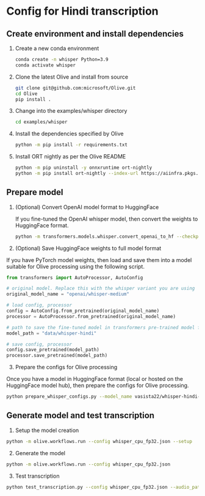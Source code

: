 # Config for Hindi transcription

## Create environment and install dependencies

1. Create a new conda environment

   ```bash
   conda create -n whisper Python=3.9
   conda activate whisper
   ```

2. Clone the latest Olive and install from source

   ```bash
   git clone git@github.com:microsoft/Olive.git
   cd Olive
   pip install .
   ```

3. Change into the examples/whisper directory

   ```bash
   cd examples/whisper
   ```

4. Install the dependencies specified by Olive

   ```bash
   python -m pip install -r requirements.txt
   ```

5. Install ORT nightly as per the Olive README

   ```bash
   python -m pip uninstall -y onnxruntime ort-nightly
   python -m pip install ort-nightly --index-url https://aiinfra.pkgs.visualstudio.com/PublicPackages/_packaging/ORT-Nightly/pypi/simple/
   ```

## Prepare model

1. (Optional) Convert OpenAI model format to HuggingFace

   If you fine-tuned the OpenAI whisper model, then convert the weights to HuggingFace format.

   ```bash
   python -m transformers.models.whisper.convert_openai_to_hf --checkpoint_path <<location of your OpenAI whisper weights file .pt>> --pytorch_dump_folder_path data/whisper-hindi
   ```

2. (Optional) Save HuggingFace weights to full model format

If you have PyTorch model weights, then load and save them into a model suitable for Olive processing using the following script.

```python
from transformers import AutoProcessor, AutoConfig

# original model. Replace this with the whisper variant you are using 
original_model_name = "openai/whisper-medium"

# load config, processor
config = AutoConfig.from_pretrained(original_model_name)
processor = AutoProcessor.from_pretrained(original_model_name)

# path to save the fine-tuned model in transformers pre-trained model format
model_path = "data/whisper-hindi"

# save config, processor
config.save_pretrained(model_path)
processor.save_pretrained(model_path)
```

3. Prepare the configs for Olive processing

Once you have a model in HuggingFace format (local or hosted on the HuggingFace model hub), then prepare the configs for Olive processing.

```bash
python prepare_whisper_configs.py --model_name vasista22/whisper-hindi-small --multilingual
```



## Generate model and test transcription

1. Setup the model creation

```bash
python -m olive.workflows.run --config whisper_cpu_fp32.json --setup
```

2. Generate the model

```bash
python -m olive.workflows.run --config whisper_cpu_fp32.json
```

3. Test transcription

```bash
python test_transcription.py --config whisper_cpu_fp32.json --audio_path "cricketLong-Trimmed (1).wav" --language hi
```
